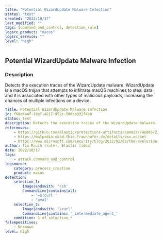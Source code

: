 ```yaml
---
title: "Potential WizardUpdate Malware Infection"
status: "test"
created: "2022/10/17"
last_modified: ""
tags: [command_and_control, detection_rule]
logsrc_product: "macos"
logsrc_service: ""
level: "high"
---
```


## Potential WizardUpdate Malware Infection

### Description

Detects the execution traces of the WizardUpdate malware. WizardUpdate is a macOS trojan that attempts to infiltrate macOS machines to steal data and it is associated with other types of malicious payloads, increasing the chances of multiple infections on a device.

```yml
title: Potential WizardUpdate Malware Infection
id: f68c4a4f-19ef-4817-952c-50dce331f4b0
status: test
description: Detects the execution traces of the WizardUpdate malware. WizardUpdate is a macOS trojan that attempts to infiltrate macOS machines to steal data and it is associated with other types of malicious payloads, increasing the chances of multiple infections on a device.
references:
    - https://github.com/elastic/protections-artifacts/commit/746086721fd385d9f5c6647cada1788db4aea95f#diff-c68a1fcbf7a3f80c87225d7fdc031f691e9f3b6a14a36754be00762bfe6eae97
    - https://malpedia.caad.fkie.fraunhofer.de/details/osx.xcsset
    - https://www.microsoft.com/security/blog/2022/02/02/the-evolution-of-a-mac-trojan-updateagents-progression/
author: Tim Rauch (rule), Elastic (idea)
date: 2022/10/17
tags:
    - attack.command_and_control
logsource:
    category: process_creation
    product: macos
detection:
    selection_1:
        Image|endswith: '/sh'
        CommandLine|contains|all:
            - '=$(curl '
            - 'eval'
    selection_2:
        Image|endswith: '/curl'
        CommandLine|contains: '_intermediate_agent_'
    condition: 1 of selection_*
falsepositives:
    - Unknown
level: high

```
